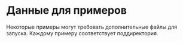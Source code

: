 # Данные для примеров
Некоторые примеры могут требовать дополнительные файлы для запуска. Каждому примеру соответствует поддиректория.
